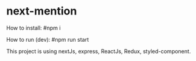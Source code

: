 # next-mention

How to install:
#npm i

How to run (dev):
#npm run start

This project is using nextJs, express, ReactJs, Redux, styled-component.
